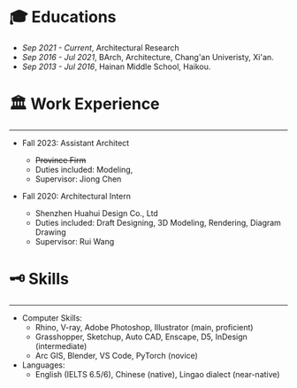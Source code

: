 # 🎓 Educations

* *Sep 2021 - Current*, Architectural Research
* *Sep 2016 - Jul 2021*, BArch, Architecture, Chang'an Univeristy, Xi'an.
* *Sep 2013 - Jul 2016*, Hainan Middle School, Haikou.

# 🏛️ Work Experience
---
* Fall 2023: Assistant Architect
  * ~~Province Firm~~
  * Duties included: Modeling, 
  * Supervisor: Jiong Chen

* Fall 2020: Architectural Intern
  * Shenzhen Huahui Design Co., Ltd
  * Duties included: Draft Designing, 3D Modeling, Rendering, Diagram Drawing
  * Supervisor: Rui Wang
  
# 🗝️ Skills
---
* Computer Skills:
  * Rhino, V-ray, Adobe Photoshop, Illustrator (main, proficient)
  * Grasshopper, Sketchup, Auto CAD, Enscape, D5, InDesign (intermediate)
  * Arc GIS, Blender, VS Code, PyTorch (novice)
* Languages:
  * English (IELTS 6.5/6), Chinese (native), Lingao dialect (near-native)
